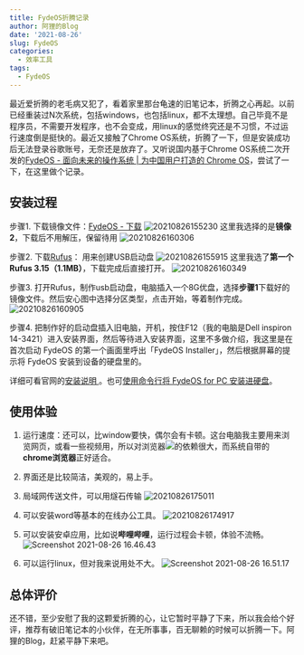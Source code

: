 ```yaml
---
title: FydeOS折腾记录
author: 阿狸的Blog
date: '2021-08-26'
slug: FydeOS
categories:
  - 效率工具
tags:
  - FydeOS
---
```



最近爱折腾的老毛病又犯了，看着家里那台龟速的旧笔记本，折腾之心再起。以前已经重装过N次系统，包括windows，也包括linux，都不太理想。自己毕竟不是程序员，不需要开发程序，也不会变成，用linux的感觉终究还是不习惯，不过运行速度倒是挺快的。最近又接触了Chrome OS系统，折腾了一下，但是安装成功后无法登录谷歌账号，无奈还是放弃了。又听说国内基于Chrome OS系统二次开发的[FydeOS - 面向未来的操作系统 | 为中国用户打造的 Chrome OS](https://fydeos.com/)，尝试了一下，在这里做个记录。

## 安装过程
步骤1. 下载镜像文件：[FydeOS - 下载](https://fydeos.com/download)
![20210826155230](https://gitee.com/alingyisheng/tupian/raw/master/img/20210826155230.png)
这里我选择的是**镜像2**，下载后不用解压，保留待用
![20210826160306](https://gitee.com/alingyisheng/tupian/raw/master/img/20210826160306.png)

步骤2. 下载[Rufus](https://rufus.ie/zh/)： 用来创建USB启动盘
![20210826155915](https://gitee.com/alingyisheng/tupian/raw/master/img/20210826155915.png)
这里我选了**第一个Rufus 3.15（1.1MB）**，下载完成后直接打开。
![20210826160349](https://gitee.com/alingyisheng/tupian/raw/master/img/20210826160349.png)

步骤3. 打开Rufus，制作usb启动盘，电脑插入一个8G优盘，选择**步骤1**下载好的镜像文件。然后安心图中选择分区类型，点击开始，等着制作完成。
![20210826160905](https://gitee.com/alingyisheng/tupian/raw/master/img/20210826160905.png)

步骤4. 把制作好的启动盘插入旧电脑，开机，按住F12（我的电脑是Dell inspiron 14-3421）进入安装界面，然后等待进入安装界面，这里不多做介绍，我这里是在首次启动 FydeOS 的第一个画面里呼出「FydeOS Installer」，然后根据屏幕的提示将 FydeOS 安装到设备的硬盘里的。

详细可看官网的[安装说明 ](https://faq.fydeos.com//#how-to-install-fydeos-to-the-hard-disk)。也可[使用命令行将 FydeOS for PC 安装进硬盘](https://faq.fydeos.com/getting-started/install-fydeos-to-hdd-using-cli/)。


## 使用体验
1. 运行速度：还可以，比window要快，偶尔会有卡顿。这台电脑我主要用来浏览网页，或看一些视频用，所以对浏览器![](../../z%20-%20Attachments%20I%20附件/Screenshot%202021-08-26%2016.48.04.png)的依赖很大，而系统自带的**chrome浏览器**正好适合。


2. 界面还是比较简洁，美观的，易上手。

3. 局域网传送文件，可以用燧石传输
![20210826175011](https://gitee.com/alingyisheng/tupian/raw/master/img/20210826175011.png)
4. 可以安装word等基本的在线办公工具。
![20210826174917](https://gitee.com/alingyisheng/tupian/raw/master/img/20210826174917.png)
5. 可以安装安卓应用，比如说**哔哩哔哩**，运行过程会卡顿，体验不流畅。
![Screenshot 2021-08-26 16.46.43](https://gitee.com/alingyisheng/tupian/raw/master/img/Screenshot%202021-08-26%2016.46.43.png)
6. 可以运行linux，但对我来说用处不大。
![Screenshot 2021-08-26 16.51.17](https://gitee.com/alingyisheng/tupian/raw/master/img/Screenshot%202021-08-26%2016.51.17.png)

## 总体评价
还不错，至少安慰了我的这颗爱折腾的心，让它暂时平静了下来，所以我会给个好评，推荐有破旧笔记本的小伙伴，在无所事事，百无聊赖的时候可以折腾一下。阿狸的Blog，赶紧平静下来吧。
